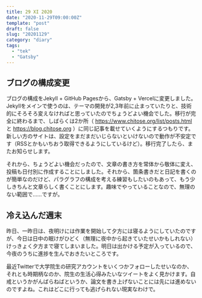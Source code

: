 ```yaml
---
title: 29 XI 2020
date: "2020-11-29T09:00:00Z"
template: "post"
draft: false
slug: "20201129"
category: "diary"
tags:
  - "tek"
  - "Gatsby"
---
```


## ブログの構成変更

ブログの構成をJekyll + GitHub Pagesから、Gatsby + Vercelに変更しました。Jekyllをメインで使うのは、テーマの開発が2,3年前に止まっていたりと、技術的にそろそろ変えなければと思っていたのでちょうどよい機会でした。移行が完全に終わるまで、しばらくは2か所（ https://www.chitose.org/list/posts.html と https://blog.chitose.org ）に同じ記事を載せていくようにするつもりです。新しい方のサイトは、設定をまだまだいじらないといけないので動作が不安定です（RSSとかもいちおう取得できるようにしているけど）。移行完了したら、またお知らせします。

それから、ちょうどよい機会だったので、文章の書き方を常体から敬体に変え、投稿も日付別に作成することにしました。それから、箇条書きだと日記を書くのが簡単なのだけど、パラグラフの構成を考える練習もしたいのもあって、もう少しきちんと文章らしく書くことにします。趣味でやっていることなので、無理のない範囲で……ですが。

## 冷え込んだ週末

昨日、一昨日は、夜明けには作業を開始して夕方には寝るようにしていたのですが、今日は日中の眠けがひどく（無理に夜中から起きていたせいかもしれない）けっきょく夕方まで寝てしまいました。明日は出かける予定が入っているので、今夜のうちに進捗を生んでおきたいところです。

最近Twitterで大学院生の研究アカウントをいくつかフォローしたせいなのか、それとも時期柄なのか、院生の生活心得みたいなツイートをよく見かけます。自戒というかがんばらねばというか、論文を書き上げないことには先には進めないのですよね。これはどこに行っても逃げられない現実なわけで。
